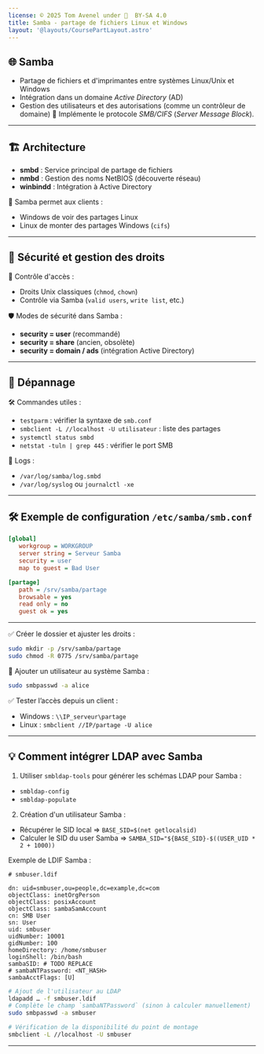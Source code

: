 ```yaml
---
license: © 2025 Tom Avenel under 󰵫  BY-SA 4.0
title: Samba - partage de fichiers Linux et Windows
layout: '@layouts/CoursePartLayout.astro'
---
```


## 🌐 Samba

- Partage de fichiers et d'imprimantes entre systèmes Linux/Unix et Windows
- Intégration dans un domaine _Active Directory_ (AD)
- Gestion des utilisateurs et des autorisations (comme un contrôleur de domaine)
📡 Implémente le protocole _SMB/CIFS_ (_Server Message Block_).

---

## 🏗️ Architecture

- **smbd** : Service principal de partage de fichiers
- **nmbd** : Gestion des noms NetBIOS (découverte réseau)
- **winbindd** : Intégration à Active Directory

📁 Samba permet aux clients :

- Windows de voir des partages Linux
- Linux de monter des partages Windows (`cifs`)

---

## 🔐 Sécurité et gestion des droits

🧾 Contrôle d'accès :

- Droits Unix classiques (`chmod`, `chown`)
- Contrôle via Samba (`valid users`, `write list`, etc.)

🛡️ Modes de sécurité dans Samba :

- **security = user** (recommandé)
- **security = share** (ancien, obsolète)
- **security = domain / ads** (intégration Active Directory)

---

## 🔧 Dépannage

🛠️ Commandes utiles :

- `testparm` : vérifier la syntaxe de `smb.conf`
- `smbclient -L //localhost -U utilisateur` : liste des partages
- `systemctl status smbd`
- `netstat -tuln | grep 445` : vérifier le port SMB

📄 Logs :
- `/var/log/samba/log.smbd`
- `/var/log/syslog` ou `journalctl -xe`

---

## 🛠️ Exemple de configuration `/etc/samba/smb.conf`

```ini
[global]
   workgroup = WORKGROUP
   server string = Serveur Samba
   security = user
   map to guest = Bad User

[partage]
   path = /srv/samba/partage
   browsable = yes
   read only = no
   guest ok = yes
```

---

✅ Créer le dossier et ajuster les droits :

```sh
sudo mkdir -p /srv/samba/partage
sudo chmod -R 0775 /srv/samba/partage
```

👥 Ajouter un utilisateur au système Samba :

```sh
sudo smbpasswd -a alice
```

✅ Tester l’accès depuis un client :

- Windows : `\\IP_serveur\partage`
- Linux : `smbclient //IP/partage -U alice`

---

## 💡 Comment intégrer LDAP avec Samba

1. Utiliser `smbldap-tools` pour générer les schémas LDAP pour Samba :
  - `smbldap-config`
  - `smbldap-populate`
2. Création d'un utilisateur Samba :
  - Récupérer le SID local => `BASE_SID=$(net getlocalsid)`
  - Calculer le SID du user Samba => `SAMBA_SID="${BASE_SID}-$((USER_UID * 2 + 1000))`

Exemple de LDIF Samba :

```
# smbuser.ldif

dn: uid=smbuser,ou=people,dc=example,dc=com
objectClass: inetOrgPerson
objectClass: posixAccount
objectClass: sambaSamAccount
cn: SMB User
sn: User
uid: smbuser
uidNumber: 10001
gidNumber: 100
homeDirectory: /home/smbuser
loginShell: /bin/bash
sambaSID: # TODO REPLACE
# sambaNTPassword: <NT_HASH>
sambaAcctFlags: [U]
```

```sh
# Ajout de l'utilisateur au LDAP
ldapadd … -f smbuser.ldif
# Complète le champ `sambaNTPassword` (sinon à calculer manuellement)
sudo smbpasswd -a smbuser

# Vérification de la disponibilité du point de montage
smbclient -L //localhost -U smbuser
```

---
